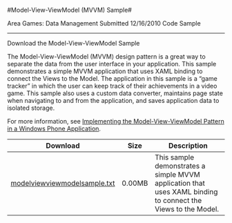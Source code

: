 #Model-View-ViewModel (MVVM) Sample#

Area
Games: Data Management
Submitted
12/16/2010
Code Sample

---

Download the Model-View-ViewModel Sample

The Model-View-ViewModel (MVVM) design pattern is a great way to separate the data from the user interface in your application. This sample demonstrates a simple MVVM application that uses XAML binding to connect the Views to the Model. The application in this sample is a “game tracker” in which the user can keep track of their achievements in a video game. This sample also uses a custom data converter, maintains page state when navigating to and from the application, and saves application data to isolated storage.

For more information, see [Implementing the Model-View-ViewModel Pattern in a Windows Phone Application](http://go.microsoft.com/fwlink/?LinkID=207966).



Download | Size | Description
---|---|---|
[modelviewviewmodelsample.txt](https://github.com/kniEngine/XNAGameStudio/blob/master/Documents/modelviewviewmodelsample.txt?raw=true) | 0.00MB | This sample demonstrates a simple MVVM application that uses XAML binding to connect the Views to the Model.
